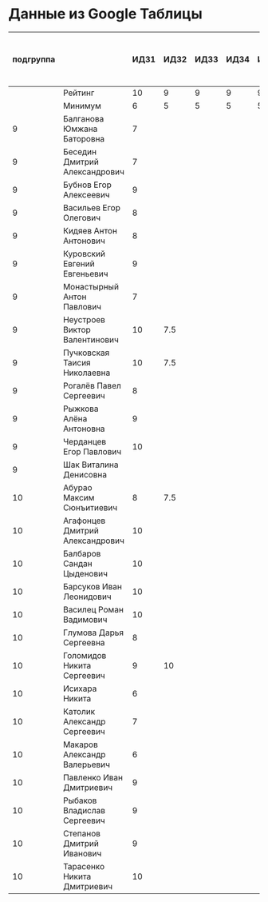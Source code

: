 # Данные из Google Таблицы

| подгруппа |  | ИДЗ1 | ИДЗ2 | ИДЗ3 | ИДЗ4 | ИДЗ5 | ИДЗ | КР 1 | КР 2 | Коллоквиум | 21.09 | 28.09 | 07.10 | 12.10 | 19.10 | 26.10 | 02.11 | 09.11 | 16.11 | 23.11 | 30.11 | 07.12 | 14.12 | 21.12 | Доп. баллы (работа на паре) | Посещения | Конспект | Сумма баллов | Итоговая оценка |
| --- | --- | --- | --- | --- | --- | --- | --- | --- | --- | --- | --- | --- | --- | --- | --- | --- | --- | --- | --- | --- | --- | --- | --- | --- | --- | --- | --- | --- | --- |
|  | Рейтинг | 10 | 9 | 9 | 9 | 9 | 46 | 8 | 8 | 15 |  |  |  |  |  |  |  |  |  |  |  |  |  |  | 9 | 9 | 5 |  |  |
|  | Минимум | 6 | 5 | 5 | 5 | 5 | 26 | 6 | 6 | 10 |  |  |  |  |  |  |  |  |  |  |  |  |  |  | 4 | 6 | 3 |  |  |
| 9 | Балганова Юмжана Баторовна | 7 |  |  |  |  | 7 |  |  |  | 1 | 1 | 1 | 1 | 1 |  |  |  |  |  |  |  |  |  | 0.3 | 1.67 |  | 13.97 |  |
| 9 | Беседин Дмитрий Александрович | 7 |  |  |  |  | 7 |  |  |  | 1 | 1 | 0 | 1 | 1 |  |  |  |  |  |  |  |  |  |  | 1.33 |  | 12.33 |  |
| 9 | Бубнов Егор Алексеевич | 9 |  |  |  |  | 9 |  |  |  | 1 | 1 | 1 | 1 | 1 |  |  |  |  |  |  |  |  |  |  | 1.67 |  | 15.67 |  |
| 9 | Васильев Егор Олегович | 8 |  |  |  |  | 8 |  |  |  | 1 | 1 | 1 | 1 | 1 |  |  |  |  |  |  |  |  |  | 0.3 | 1.67 |  | 14.97 |  |
| 9 | Кидяев Антон Антонович | 8 |  |  |  |  | 8 |  |  |  | 1 | 1 | 1 | 1 | 1 |  |  |  |  |  |  |  |  |  |  | 1.67 |  | 14.67 |  |
| 9 | Куровский Евгений Евгеньевич | 9 |  |  |  |  | 9 |  |  |  | 1 | 1 | 1 | 1 | 1 |  |  |  |  |  |  |  |  |  |  | 1.67 |  | 15.67 |  |
| 9 | Монастырный Антон Павлович | 7 |  |  |  |  | 7 |  |  |  | 1 | 1 | 1 | 1 | 1 |  |  |  |  |  |  |  |  |  | 0.3 | 1.67 |  | 13.97 |  |
| 9 | Неустроев Виктор Валентинович | 10 | 7.5 |  |  |  | 17.5 |  |  |  | 1 | 1 | 1 | 1 | 1 |  |  |  |  |  |  |  |  |  | 0.3 | 1.67 |  | 24.47 |  |
| 9 | Пучковская Таисия Николаевна | 10 | 7.5 |  |  |  | 17.5 |  |  |  | 1 | 1 | 1 | 1 | 1 |  |  |  |  |  |  |  |  |  | 0.3 | 1.67 |  | 24.47 |  |
| 9 | Рогалёв Павел Сергеевич | 8 |  |  |  |  | 8 |  |  |  | 1 | 1 | 1 | 1 | 1 |  |  |  |  |  |  |  |  |  |  | 1.67 |  | 14.67 |  |
| 9 | Рыжкова Алёна Антоновна | 9 |  |  |  |  | 9 |  |  |  | 1 | 1 | 1 | 1 | 1 |  |  |  |  |  |  |  |  |  | 0.3 | 1.67 |  | 15.97 |  |
| 9 | Черданцев Егор Павлович | 10 |  |  |  |  | 10 |  |  |  | 1 | 1 | 1 | 1 | 1 |  |  |  |  |  |  |  |  |  | 0.3 | 1.67 |  | 16.97 |  |
| 9 | Шак Виталина Денисовна |  |  |  |  |  | 0 |  |  |  | 0 | 0 | 0 | 0 | 0 |  |  |  |  |  |  |  |  |  |  | 0 |  | 0 |  |
| 10 | Абурао Максим Сюнъитиевич | 8 | 7.5 |  |  |  | 15.5 |  |  |  | 1 | 1 | 1 | 1 | 1 |  |  |  |  |  |  |  |  |  |  | 1.67 |  | 22.17 |  |
| 10 | Агафонцев Дмитрий Александрович | 10 |  |  |  |  | 10 |  |  |  | 1 | 1 | 1 | 1 | 1 |  |  |  |  |  |  |  |  |  |  | 1.67 |  | 16.67 |  |
| 10 | Балбаров Сандан Цыденович | 10 |  |  |  |  | 10 |  |  |  | 1 | 1 | 1 | 1 | 0 |  |  |  |  |  |  |  |  |  | 0.3 | 1.33 |  | 15.63 |  |
| 10 | Барсуков Иван Леонидович | 10 |  |  |  |  | 10 |  |  |  | 1 | 1 | 1 | 1 | 1 |  |  |  |  |  |  |  |  |  | 1.3 | 1.67 |  | 17.97 |  |
| 10 | Василец Роман Вадимович | 10 |  |  |  |  | 10 |  |  |  | 1 | 1 | 1 | 1 | 1 |  |  |  |  |  |  |  |  |  |  | 1.67 |  | 16.67 |  |
| 10 | Глумова Дарья Сергеевна | 8 |  |  |  |  | 8 |  |  |  | 1 | 1 | 1 | 1 | 1 |  |  |  |  |  |  |  |  |  |  | 1.67 |  | 14.67 |  |
| 10 | Голомидов Никита Сергеевич | 9 | 10 |  |  |  | 19 |  |  |  | 1 | 1 | 1 | 1 | 1 |  |  |  |  |  |  |  |  |  |  | 1.67 |  | 25.67 |  |
| 10 | Исихара Никита | 6 |  |  |  |  | 6 |  |  |  | 1 | 1 | 1 | 1 | 1 |  |  |  |  |  |  |  |  |  | 0.3 | 1.67 |  | 12.97 |  |
| 10 | Католик Александр Сергеевич | 7 |  |  |  |  | 7 |  |  |  | 1 | 1 | 1 | 1 | 1 |  |  |  |  |  |  |  |  |  |  | 1.67 |  | 13.67 |  |
| 10 | Макаров Александр Валерьевич | 6 |  |  |  |  | 6 |  |  |  | 1 | 1 | 1 | 1 | 1 |  |  |  |  |  |  |  |  |  | 0.3 | 1.67 |  | 12.97 |  |
| 10 | Павленко Иван Дмитриевич | 9 |  |  |  |  | 9 |  |  |  | 1 | 1 | 1 | 1 | 1 |  |  |  |  |  |  |  |  |  |  | 1.67 |  | 15.67 |  |
| 10 | Рыбаков Владислав Сергеевич | 9 |  |  |  |  | 9 |  |  |  | 1 | 1 | 1 | 1 | 1 |  |  |  |  |  |  |  |  |  |  | 1.67 |  | 15.67 |  |
| 10 | Степанов Дмитрий Иванович | 9 |  |  |  |  | 9 |  |  |  | 1 | 1 | 1 | 1 | 1 |  |  |  |  |  |  |  |  |  | 0.2 | 1.67 |  | 15.87 |  |
| 10 | Тарасенко Никита Дмитриевич | 10 |  |  |  |  | 10 |  |  |  | 1 | 1 | 1 | 1 | 1 |  |  |  |  |  |  |  |  |  | 0.3 | 1.67 |  | 16.97 |  |
